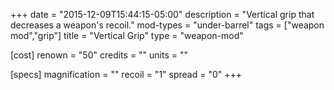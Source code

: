 +++
date = "2015-12-09T15:44:15-05:00"
description = "Vertical grip that decreases a weapon's recoil."
mod-types = "under-barrel"
tags = ["weapon mod","grip"]
title = "Vertical Grip"
type = "weapon-mod"

[cost]
  renown = "50"
  credits = ""
  units = ""

[specs]
  magnification = ""
  recoil = "1"
  spread = "0"
+++
